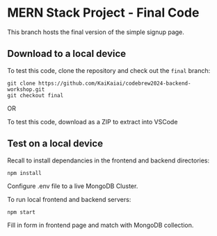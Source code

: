 # MERN Stack Project - Final Code

This branch hosts the final version of the simple signup page.

## Download to a local device

To test this code, clone the repository and check out the `final` branch:
```
git clone https://github.com/KaiKaiai/codebrew2024-backend-workshop.git
git checkout final
```
OR

To test this code, download as a ZIP to extract into VSCode

## Test on a local device

Recall to install dependancies in the frontend and backend directories:
```
npm install
```

Configure .env file to a live MongoDB Cluster.

To run local frontend and backend servers:
```
npm start
```

Fill in form in frontend page and match with MongoDB collection.
